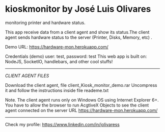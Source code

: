 # kioskmonitor by José Luis Olivares
monitoring printer and hardware status. 

This app receive data from a client agent and show its status.The client agent sends hardware status to the server (Printer, Disks, Memory, etc) .

Demo URL: https://hardware-mon.herokuapp.com/ 

Credentials (demo)
user: test,
password: test
This web app is built on: NodeJS, SocketIO, handlebars, and other cool stuffs!

-------------------------------------------------
  *CLIENT AGENT FILES*
  
  Download the client agent, file client_Kiosk_monitor_demo.rar
  Uncompress it and follow the instructions inside file reademe.txt
  
  Note. The client agent runs only on Windows OS using Internet Explorer 6+. You have to allow  the browser to run AcgtiveX Objects to see the client agent connected on the server URL https://hardware-mon.herokuapp.com/ 
  
-------------------------------------------------

Check my profile:
https://www.linkedin.com/in/jolivaress

